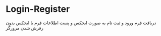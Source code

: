 # Login-Register
دریافت فرم ورود و ثبت نام به صورت ایجکس و پست اطلاعات فرم با ایجکس بدون رفرش شدن  مرورگر 
